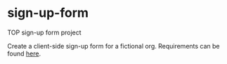 # sign-up-form
TOP sign-up form project

Create a client-side sign-up form for a fictional org. Requirements can be found [here](https://www.theodinproject.com/lessons/node-path-intermediate-html-and-css-sign-up-form).
